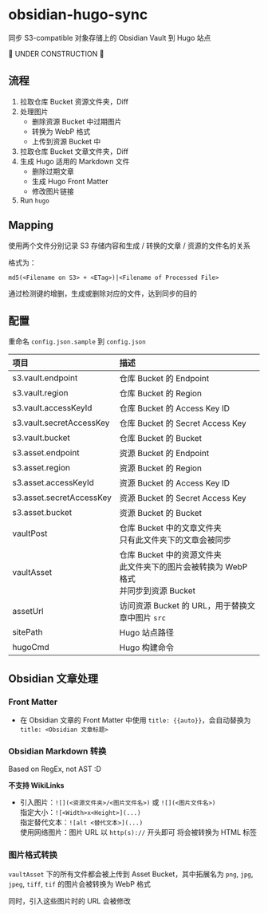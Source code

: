 # obsidian-hugo-sync
同步 S3-compatible 对象存储上的 Obsidian Vault 到 Hugo 站点

🚧 UNDER CONSTRUCTION 🚧

## 流程

1. 拉取仓库 Bucket 资源文件夹，Diff
2. 处理图片
   - 删除资源 Bucket 中过期图片
   - 转换为 WebP 格式
   - 上传到资源 Bucket 中
3. 拉取仓库 Bucket 文章文件夹，Diff
4. 生成 Hugo 适用的 Markdown 文件
   - 删除过期文章
   - 生成 Hugo Front Matter
   - 修改图片链接
5. Run `hugo`

## Mapping

使用两个文件分别记录 S3 存储内容和生成 / 转换的文章 / 资源的文件名的关系

格式为：

```
md5(<Filename on S3> + <ETag>)|<Filename of Processed File>
```

通过检测键的增删，生成或删除对应的文件，达到同步的目的

## 配置

重命名 `config.json.sample` 到 `config.json`

| 项目                          | 描述                                 |
| :--------------------------- | :----------------------------------- |
| s3.vault.endpoint            | 仓库 Bucket 的 Endpoint               |
| s3.vault.region              | 仓库 Bucket 的 Region                 |
| s3.vault.accessKeyId         | 仓库 Bucket 的 Access Key ID          |
| s3.vault.secretAccessKey     | 仓库 Bucket 的 Secret Access Key      |
| s3.vault.bucket              | 仓库 Bucket 的 Bucket                 |
| s3.asset.endpoint            | 资源 Bucket 的 Endpoint               |
| s3.asset.region              | 资源 Bucket 的 Region                 |
| s3.asset.accessKeyId         | 资源 Bucket 的 Access Key ID          |
| s3.asset.secretAccessKey     | 资源 Bucket 的 Secret Access Key      |
| s3.asset.bucket              | 资源 Bucket 的 Bucket                 |
| vaultPost  | 仓库 Bucket 中的文章文件夹<br />只有此文件夹下的文章会被同步 |
| vaultAsset | 仓库 Bucket 中的资源文件夹<br />此文件夹下的图片会被转换为 WebP 格式<br />并同步到资源 Bucket |
| assetUrl | 访问资源 Bucket 的 URL，用于替换文章中图片 `src` |
| sitePath | Hugo 站点路径 |
| hugoCmd | Hugo 构建命令 |

## Obsidian 文章处理

### Front Matter

- 在 Obsidian 文章的 Front Matter 中使用 `title: {{auto}}`，会自动替换为 `title: <Obsidian 文章标题>`

### Obsidian Markdown 转换

Based on RegEx, not AST :D

**不支持 WikiLinks**

- 引入图片：`![](<资源文件夹>/<图片文件名>)` 或 `![](<图片文件名>)`<br />
  指定大小：`![<Width>x<Height>](...)`<br />
  指定替代文本：`![alt <替代文本>](...)`<br />
  使用网络图片：图片 URL 以 `http(s)://` 开头即可
  将会被转换为 HTML 标签

### 图片格式转换

`vaultAsset` 下的所有文件都会被上传到 Asset Bucket，其中拓展名为 `png`, `jpg`, `jpeg`, `tiff`, `tif` 的图片会被转换为 WebP 格式

同时，引入这些图片时的 URL 会被修改
